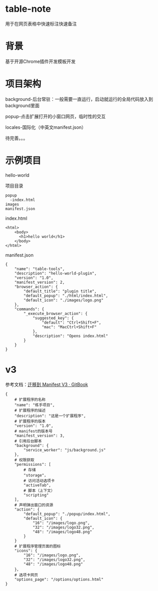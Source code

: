 # table-note

用于在网页表格中快速标注快速备注

# 背景

基于开源Chrome插件开发模板开发

# 项目架构

background-后台常驻：一般需要一直运行，启动就运行的全局代码放入到background里面

popup-点击扩展打开的小窗口网页，临时性的交互

locales-国际化（中英文manifest.json）

待完善。。。


# 示例项目

hello-world

项目目录

```
popup
  -index.html
images
manifest.json
```

index.html

```
<html>
    <body>
      <h1>hello world</h1>
    </body>
</html>
```

manifest.json

```
{
    "name": "table-tools",
    "description": "hello-world-plugin",
    "version": "1.0",
    "manifest_version": 2,
    "browser_action": {
        "default_title": "plugin title",
        "default_popup": "./html/index.html",
        "default_icon": "./images/logo.png"
    },
    "commands": {
        "_execute_browser_action": {
            "suggested_key": {
                "default": "Ctrl+Shift+F",
                "mac": "MacCtrl+Shift+F"
            },
            "description": "Opens index.html"
        }
    }
}
```



# v3

参考文档：[迁移到 Manifest V3 · GitBook](https://doc.yilijishu.info/chrome/mv3-migration.html)

```
{
	# 扩展程序的名称
	"name": "练手项目",
	# 扩展程序的描述
	"description": "这是一个扩展程序",
	# 扩展程序的版本
	"version": "1.0",
	# manifest的版本号
	"manifest_version": 3,
	# 引用后台脚本
	"background": {
		"service_worker": "js/background.js"
	},
	# 权限获取
	"permissions": [
		# 存储
		"storage"，
		# 访问活动选项卡
		"activeTab",
		# 脚本（上下文）
        "scripting"
	],
	# 声明弹出窗口的资源
	"action": {
		"default_popup": "./popup/index.html",
		"default_icon": {
			"16": "/images/logo.png",
			"32": "/images/logo32.png",
			"48": "/images/logo48.png"
		}
	}
	# 扩展程序管理页面的图标
	"icons": {
        "16": "/images/logo.png",
        "32": "/images/logo32.png",
        "48": "/images/logo48.png"
    }，
	# 选项卡网页
	"options_page": "/options/options.html"
}
```


